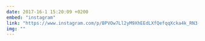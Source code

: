 ```yaml
---
date: 2017-16-1 15:20:09 +0200
embed: "instagram"
link: "https://www.instagram.com/p/BPVOw7Ll2yM9XhEEdLXfQefqqXcka4k_RN3-Y80/"
img: ""
---
```

